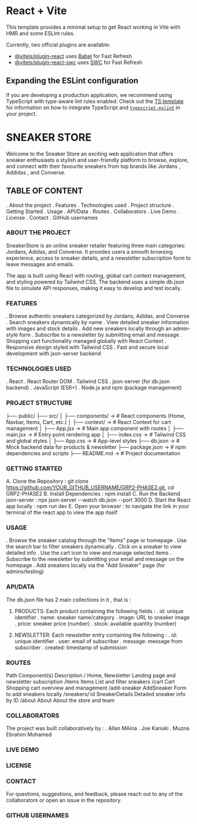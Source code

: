 # React + Vite

This template provides a minimal setup to get React working in Vite with HMR and some ESLint rules.

Currently, two official plugins are available:

- [@vitejs/plugin-react](https://github.com/vitejs/vite-plugin-react/blob/main/packages/plugin-react) uses [Babel](https://babeljs.io/) for Fast Refresh
- [@vitejs/plugin-react-swc](https://github.com/vitejs/vite-plugin-react/blob/main/packages/plugin-react-swc) uses [SWC](https://swc.rs/) for Fast Refresh

## Expanding the ESLint configuration

If you are developing a production application, we recommend using TypeScript with type-aware lint rules enabled. Check out the [TS template](https://github.com/vitejs/vite/tree/main/packages/create-vite/template-react-ts) for information on how to integrate TypeScript and [`typescript-eslint`](https://typescript-eslint.io) in your project.


# SNEAKER STORE
Welcome to the Sneaker Store an exciting web application that offers sneaker enthusiasts a stylish and user-friendly platform to browse, explore, and connect with their favourite sneakers from top brands like Jordans , Addidas , and Converse.

## TABLE OF CONTENT
. About the project
. Features
. Technologies used
. Project structure
. Getting Started
. Usage
. API/Data
. Routes
. Collaborators
. Live Demo
. License
. Contact
. GitHub usernames

### ABOUT THE PROJECT
SneakerStore is an online sneaker retailer featuring three main categories: Jordans, Adidas, and Converse. It provides users a smooth browsing experience, access to sneaker details, and a newsletter subscription form to leave messages and emails.

The app is built using React with routing, global cart context management, and styling powered by Tailwind CSS. The backend uses a simple db.json file to simulate API responses, making it easy to develop and test locally.

### FEATURES
. Browse authentic sneakers categorized by Jordans, Adidas, and Converse
. Search sneakers dynamically by name
. View detailed sneaker information with images and stock details
. Add new sneakers locally through an admin-style form
. Subscribe to a newsletter by submitting email and message
. Shopping cart functionality managed globally with React Context
. Responsive design styled with Tailwind CSS
. Fast and secure local development with json-server backend

### TECHNOLOGIES USED 
. React
. React Router DOM
. Tailwind CSS
. json-server (for db.json backend)
. JavaScript (ES6+)
. Node.js and npm (package management)

### PROJECT STRUCTURE
├── public/
├── src/
│   ├── components/ -> # React components (Home, Navbar, Items, Cart, etc.)
│   ├── context/    -> # React Context for cart management
│   ├── App.jsx     -> # Main app component with routes
│   ├── main.jsx    -> # Entry point rendering app
│   ├── index.css   -> # Tailwind CSS and global styles
│   ├── App.css     -> # App-level styles
├── db.json         -> # Mock backend data for products & newsletter
├── package.json    -> # npm dependencies and scripts
├── README.md       -> # Project documentation

### GETTING STARTED
A. Clone the Repository : git clone https://github.com/YOUR_GITHUB_USERNAME/GRP2-PHASE2.git, cd GRP2-PHASE2
B. Install Dependencies : npm install
C. Run the Backend json-server : npx json-server --watch db.json --port 3000
D. Start the React app locally : npm run dev
E. Open your browser : to navigate the link in your terminal of the react app to view the app itself

### USAGE
. Browse the sneaker catalog through the "Items" page or homepage
. Use the search bar to filter sneakers dynamically
. Click on a sneaker to view detailed info
. Use the cart icon to view and manage selected items
. Subscribe to the newsletter by submitting your email and message on the homepage
. Add sneakers locally via the "Add Sneaker" page (for admins/testing)

### API/DATA
The db.json file has 2 main collections in it , that is :
 1. PRODUCTS: Each product containing the following fields :
        . id: unique identifier
        . name: sneaker name/category
        . image: URL to sneaker image
        . price: sneaker price (number)
        . stock: available quantity (number)

 2. NEWSLETTER: Each newsletter entry containing the following :
    . id: unique identifier
    . user: email of subscriber
    . message: message from subscriber
    . created: timestamp of submission


### ROUTES 
Path	                   Component(s)             	Description
/	                       Home, Newsletter	            Landing page and newsletter subscription
/items	                   Items  	                    List and filter sneakers
/cart	                   Cart	                        Shopping cart overview and management
/add-sneaker	           AddSneaker	                Form to add sneakers locally
/sneakers/:id	           SneakerDetails	            Detailed sneaker info by ID
/about	                   About	                    About the store and team

### COLLABORATORS
The project was built collaboratively by :
. Allan MAina
. Joe Kariuki
. Muzna Ebrahim Mohamed

### LIVE DEMO



### LICENSE



### CONTACT
For questions, suggestions, and feedback, please reach out to any of the collaborators or open an issue in the repository.

### GITHUB USERNAMES


